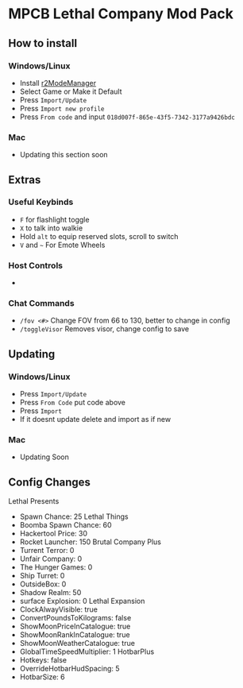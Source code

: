 # MPCB Lethal Company Mod Pack

## How to install
### Windows/Linux
- Install [r2ModeManager](https://thunderstore.io/package/ebkr/r2modman/)
- Select Game or Make it Default
- Press `Import/Update`
- Press `Import new profile`
- Press `From code` and input `018d007f-865e-43f5-7342-3177a9426bdc`

### Mac
- Updating this section soon

## Extras
### Useful Keybinds
- `F` for flashlight toggle
- `X` to talk into walkie
- Hold `alt` to equip reserved slots, scroll to switch
- `V` and `~` For Emote Wheels

### Host Controls
- 

### Chat Commands
- `/fov <#>` Change FOV from 66 to 130, better to change in config
- `/toggleVisor` Removes visor, change config to save

## Updating
### Windows/Linux
- Press `Import/Update`
- Press `From Code` put code above
- Press `Import`
- If it doesnt update delete and import as if new

### Mac
- Updating Soon

## Config Changes
Lethal Presents
- Spawn Chance: 25
Lethal Things
- Boomba Spawn Chance: 60
- Hackertool Price: 30
- Rocket Launcher: 150
Brutal Company Plus
- Turrent Terror: 0
- Unfair Company: 0
- The Hunger Games: 0
- Ship Turret: 0
- OutsideBox: 0
- Shadow Realm: 50
- surface Explosion: 0
Lethal Expansion
- ClockAlwayVisible: true
- ConvertPoundsToKilograms: false
- ShowMoonPriceInCatalogue: true
- ShowMoonRankInCatalogue: true
- ShowMoonWeatherCatalogue: true
- GlobalTimeSpeedMultiplier: 1
HotbarPlus
- Hotkeys: false
- OverrideHotbarHudSpacing: 5
- HotbarSize: 6